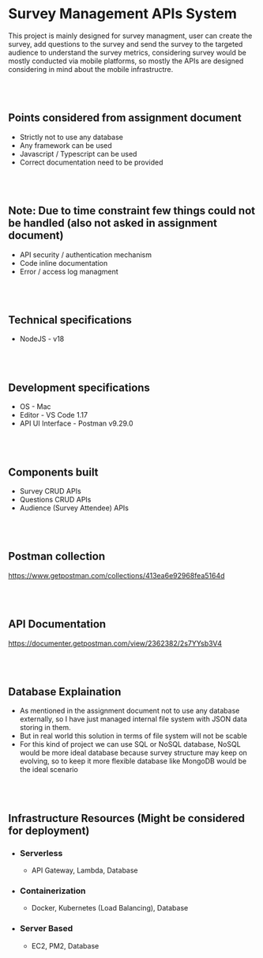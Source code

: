 # Survey Management APIs System

This project is mainly designed for survey managment, user can create the survey, add questions to the survey and send the survey to the targeted audience to understand the survey metrics, considering survey would be mostly conducted via mobile platforms, so mostly the APIs are designed considering in mind about the mobile infrastructre.

<br><br>

## Points considered from assignment document
- Strictly not to use any database
- Any framework can be used
- Javascript / Typescript can be used
- Correct documentation need to be provided

<br><br>

## Note: Due to time constraint few things could not be handled (also not asked in assignment document)
- API security / authentication mechanism
- Code inline documentation
- Error / access log managment

<br><br>

## Technical specifications
- NodeJS - v18

<br><br>

## Development specifications
- OS - Mac
- Editor - VS Code 1.17
- API UI Interface - Postman v9.29.0

<br><br>

## Components built
- Survey CRUD APIs
- Questions CRUD APIs
- Audience (Survey Attendee) APIs

<br><br>

## Postman collection
https://www.getpostman.com/collections/413ea6e92968fea5164d

<br><br>

## API Documentation
https://documenter.getpostman.com/view/2362382/2s7YYsb3V4

<br><br>

## Database Explaination
- As mentioned in the assignment document not to use any database externally, so I have just managed internal file system 
with JSON data storing in them.
- But in real world this solution in terms of file system will not be scable
- For this kind of project we can use SQL or NoSQL database, NoSQL would be more ideal database because survey structure may keep on evolving, so to keep it more flexible database like MongoDB would be the ideal scenario

<br><br>

## Infrastructure Resources (Might be considered for deployment)
- ### Serverless
    - API Gateway, Lambda, Database

- ### Containerization
    - Docker, Kubernetes (Load Balancing), Database

- ### Server Based
    - EC2, PM2, Database

